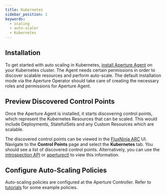 ```yaml
---
title: Kubernetes
sidebar_position: 1
keywords:
  - scaling
  - auto-scaler
  - Kubernetes
---
```


## Installation

To get started with auto scaling in Kubernetes,
[install Aperture Agent](get-started/installation/agent/kubernetes/daemonset) on
your Kubernetes cluster. The Agent needs certain permissions in order to
discover scalable resources and perform auto-scale. The default installation
mode via the Aperture Operator should take care of creating the necessary roles
and permissions for Aperture Agent.

## Preview Discovered Control Points

Once the Aperture Agent is installed, it starts discovering control points,
which represent the Kubernetes Resources that can be scaled. This would include
Deployments, StatefulSets and any Custom Resources which are scalable.

The discovered control points can be viewed in the [FluxNinja ARC](arc/arc.md)
UI. Navigate to the **Control Points** page and select the **Kubernetes** tab.
You should see a list of discovered control points. Alternatively, you can use
the
[introspection API](reference/api/agent/flow-preview-service-preview-flow-labels.api.mdx)
or [aperturectl](reference/aperturectl/auto-scale/control-points/) to view this
information.

## Configure Auto-Scaling Policies

Auto-scaling policies are configured at the Aperture Controller. Refer to
[tutorials](tutorials/auto-scale/auto-scale.md) for some example policies.
